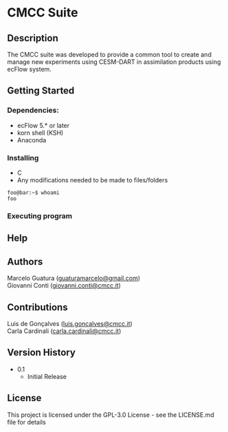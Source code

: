 # CMCC Suite
## Description

The CMCC suite was developed to provide a common tool to create and manage new experiments using CESM-DART in assimilation products using ecFlow system.

## Getting Started

### Dependencies:

* ecFlow 5.* or later
* korn shell (KSH)
* Anaconda

### Installing

* C
* Any modifications needed to be made to files/folders
```console
foo@bar:~$ whoami
foo
```
### Executing program

<!-- * To create a new suite from default template:
```
cmcc_suite --clone --template --name <new_suite>
``` -->

## Help



## Authors

Marcelo Guatura (guaturamarcelo@gmail.com)  
Giovanni Conti (giovanni.conti@cmcc.it)
 
## Contributions

Luis de Gonçalves (luis.goncalves@cmcc.it)  
Carla Cardinali (carla.cardinali@cmcc.it)

## Version History

* 0.1
    * Initial Release

## License

This project is licensed under the GPL-3.0 License - see the LICENSE.md file for details